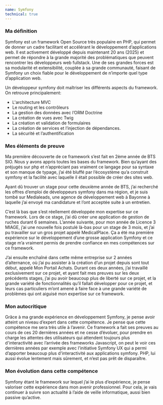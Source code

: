 ```yaml
---
name: Symfony
technical: true
---
```


### Ma définition

Symfony est un framework Open Source très populaire en PHP, qui permet de donner un cadre facilitant et accélérant le développement d’applications web. Il est activement développé depuis maintenant 20 ans (2025) et permet de répondre à la grande majorité des problématiques que peuvent rencontrer les développeurs web fullstack. Une de ses grandes forces est sa modularité et extensibilité, couplée à sa grande communauté, faisant de Symfony un choix fiable pour le développement de n’importe quel type d’application web.

Un développeur symfony doit maîtriser les différents aspects du framework. On retrouve principalement:

- L'architecture MVC
- Le routing et les contrôleurs
- La gestion des données avec l’ORM Doctrine
- La création de vues avec Twig
- La création et validation de formulaires
- La création de services et l’injection de dépendances.
- La sécurité et l’authentification

### Mes éléments de preuve

Ma première découverte de ce framework s’est fait en 2ème année de BTS SIO. Nous y avons appris toutes les bases du framework. Bien qu’ayant des préjugés sur php et n’appréciant pas vraiment ce langage pour sa syntaxe et son manque de typage, j’ai été bluffé par l’écosystème qu’a construit symfony et la facilité avec laquelle il était possible de créer des sites web. 

Ayant dû trouver un stage pour cette deuxième année de BTS, j’ai recherché les offres d’emploi de développeurs symfony dans ma région, et je suis tombé sur Medialeads, une agence de développement web à Bayonne à laquelle j’ai envoyé ma candidature et l’ont acceptée suite à un entretien.

C’est là bas que s’est réellement développée mon expertise sur ce framework. Lors de ce stage, j’ai dû créer une application de gestion de ruches durant 6 semaines. L’année suivante, pour mon année de Licence 3 MIAGE, j’ai une nouvelle fois postulé là-bas pour un stage de 3 mois, et j’ai pu travailler sur un gros projet appelé MedicalPlace. Ça a été ma première expérience sur le développement d’une grosse application Symfony et ce stage m’a vraiment permis de prendre confiance en mes compétences sur ce framework.

J’ai ensuite enchaîné dans cette même entreprise sur 2 années d’alternance, où j’ai pu assister à la création d’un projet depuis sont tout début, appelé Mon Portail Achats. Durant ces deux années, j’ai travaillé exclusivement sur ce projet, et ayant fait mes preuves sur les deux précédents stages, j’ai pu avoir beaucoup plus de liberté sur ce projet, et la grande variété de fonctionnalités qu’il fallait développer pour ce projet, et leurs cas particuliers m’ont amené à faire face à une grande variété de problèmes qui ont aiguisé mon expertise sur ce framework.

### Mon autocritique

Grâce à ma grande expérience en développement Symfony, je pense avoir atteint un niveau d’expert dans cette compétence. Je pense que cette compétence me sera très utile à l’avenir. Ce framework a fait ses preuves au cours de ces 20 dernières années et ne cesse d’évoluer, pour prendre en charge les attentes des utilisateurs qui attendent toujours plus d'interactivité avec l’arrivée des frameworks Javascript, on peut le voir ces dernières années par exemple avec l’initiative Symfony UX qui a permi d’apporter beaucoup plus d'interactivité aux applications symfony. PHP, lui aussi évolue lentement mais sûrement, et n’est pas prêt de disparaître.

### Mon évolution dans cette compétence

Symfony étant le framework sur lequel j’ai le plus d’expérience, je pense valoriser cette expérience dans mon avenir professionnel. Pour cela, je vais continuer à suivre son actualité à l’aide de veille informatique, aussi bien passive qu’active.
